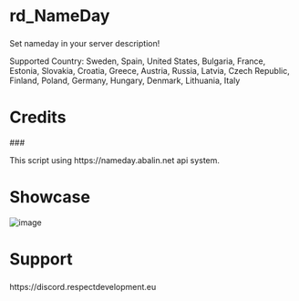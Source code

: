 

<h1>rd_NameDay</h1>

###
<p>Set nameday in your server description!</p>

<p>Supported Country: Sweden, Spain, United States, Bulgaria, France, Estonia, Slovakia, Croatia, Greece, Austria, Russia, Latvia, Czech Republic, Finland, Poland, Germany, Hungary, Denmark, Lithuania, Italy</p>

<h1>Credits</h1>
###

<p>This script using https://nameday.abalin.net api system.</p>

<h1>Showcase</h1>

![image](https://github.com/respectdevelopment/rd_NameDay/assets/143709835/06c5293f-addb-40ac-bb9f-fe2285a2cda0)

###

<h1>Support</h1>

###

<p>https://discord.respectdevelopment.eu</p>

###




